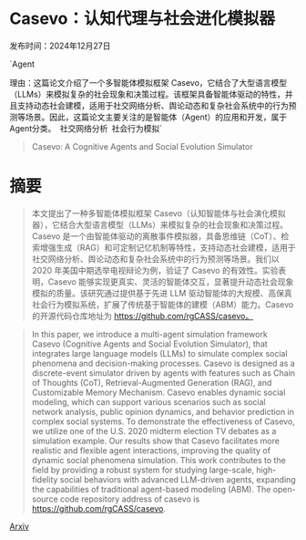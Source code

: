 # Casevo：认知代理与社会进化模拟器

发布时间：2024年12月27日

`Agent

理由：这篇论文介绍了一个多智能体模拟框架 Casevo，它结合了大型语言模型（LLMs）来模拟复杂的社会现象和决策过程。该框架具备智能体驱动的特性，并且支持动态社会建模，适用于社交网络分析、舆论动态和复杂社会系统中的行为预测等场景。因此，这篇论文主要关注的是智能体（Agent）的应用和开发，属于Agent分类。` `社交网络分析` `社会行为模拟`

> Casevo: A Cognitive Agents and Social Evolution Simulator

# 摘要

> 本文提出了一种多智能体模拟框架 Casevo（认知智能体与社会演化模拟器），它结合大型语言模型（LLMs）来模拟复杂的社会现象和决策过程。Casevo 是一个由智能体驱动的离散事件模拟器，具备思维链（CoT）、检索增强生成（RAG）和可定制记忆机制等特性，支持动态社会建模，适用于社交网络分析、舆论动态和复杂社会系统中的行为预测等场景。我们以 2020 年美国中期选举电视辩论为例，验证了 Casevo 的有效性。实验表明，Casevo 能够实现更真实、灵活的智能体交互，显著提升动态社会现象模拟的质量。该研究通过提供基于先进 LLM 驱动智能体的大规模、高保真社会行为模拟系统，扩展了传统基于智能体的建模（ABM）能力。Casevo 的开源代码仓库地址为 https://github.com/rgCASS/casevo。

> In this paper, we introduce a multi-agent simulation framework Casevo (Cognitive Agents and Social Evolution Simulator), that integrates large language models (LLMs) to simulate complex social phenomena and decision-making processes. Casevo is designed as a discrete-event simulator driven by agents with features such as Chain of Thoughts (CoT), Retrieval-Augmented Generation (RAG), and Customizable Memory Mechanism. Casevo enables dynamic social modeling, which can support various scenarios such as social network analysis, public opinion dynamics, and behavior prediction in complex social systems. To demonstrate the effectiveness of Casevo, we utilize one of the U.S. 2020 midterm election TV debates as a simulation example. Our results show that Casevo facilitates more realistic and flexible agent interactions, improving the quality of dynamic social phenomena simulation. This work contributes to the field by providing a robust system for studying large-scale, high-fidelity social behaviors with advanced LLM-driven agents, expanding the capabilities of traditional agent-based modeling (ABM). The open-source code repository address of casevo is https://github.com/rgCASS/casevo.

[Arxiv](https://arxiv.org/abs/2412.19498)